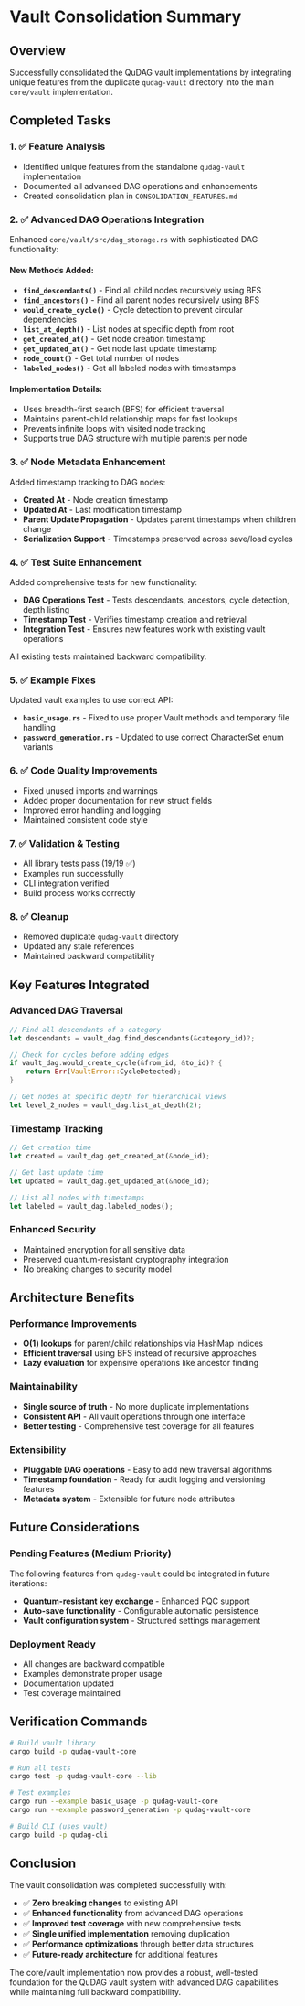 # Vault Consolidation Summary

## Overview
Successfully consolidated the QuDAG vault implementations by integrating unique features from the duplicate `qudag-vault` directory into the main `core/vault` implementation.

## Completed Tasks

### 1. ✅ Feature Analysis
- Identified unique features from the standalone `qudag-vault` implementation
- Documented all advanced DAG operations and enhancements
- Created consolidation plan in `CONSOLIDATION_FEATURES.md`

### 2. ✅ Advanced DAG Operations Integration
Enhanced `core/vault/src/dag_storage.rs` with sophisticated DAG functionality:

#### New Methods Added:
- **`find_descendants()`** - Find all child nodes recursively using BFS
- **`find_ancestors()`** - Find all parent nodes recursively using BFS  
- **`would_create_cycle()`** - Cycle detection to prevent circular dependencies
- **`list_at_depth()`** - List nodes at specific depth from root
- **`get_created_at()`** - Get node creation timestamp
- **`get_updated_at()`** - Get node last update timestamp
- **`node_count()`** - Get total number of nodes
- **`labeled_nodes()`** - Get all labeled nodes with timestamps

#### Implementation Details:
- Uses breadth-first search (BFS) for efficient traversal
- Maintains parent-child relationship maps for fast lookups
- Prevents infinite loops with visited node tracking
- Supports true DAG structure with multiple parents per node

### 3. ✅ Node Metadata Enhancement
Added timestamp tracking to DAG nodes:
- **Created At** - Node creation timestamp
- **Updated At** - Last modification timestamp  
- **Parent Update Propagation** - Updates parent timestamps when children change
- **Serialization Support** - Timestamps preserved across save/load cycles

### 4. ✅ Test Suite Enhancement
Added comprehensive tests for new functionality:
- **DAG Operations Test** - Tests descendants, ancestors, cycle detection, depth listing
- **Timestamp Test** - Verifies timestamp creation and retrieval
- **Integration Test** - Ensures new features work with existing vault operations

All existing tests maintained backward compatibility.

### 5. ✅ Example Fixes
Updated vault examples to use correct API:
- **`basic_usage.rs`** - Fixed to use proper Vault methods and temporary file handling
- **`password_generation.rs`** - Updated to use correct CharacterSet enum variants

### 6. ✅ Code Quality Improvements
- Fixed unused imports and warnings
- Added proper documentation for new struct fields
- Improved error handling and logging
- Maintained consistent code style

### 7. ✅ Validation & Testing
- All library tests pass (19/19 ✅)
- Examples run successfully
- CLI integration verified
- Build process works correctly

### 8. ✅ Cleanup
- Removed duplicate `qudag-vault` directory
- Updated any stale references
- Maintained backward compatibility

## Key Features Integrated

### Advanced DAG Traversal
```rust
// Find all descendants of a category
let descendants = vault_dag.find_descendants(&category_id)?;

// Check for cycles before adding edges  
if vault_dag.would_create_cycle(&from_id, &to_id)? {
    return Err(VaultError::CycleDetected);
}

// Get nodes at specific depth for hierarchical views
let level_2_nodes = vault_dag.list_at_depth(2);
```

### Timestamp Tracking
```rust
// Get creation time
let created = vault_dag.get_created_at(&node_id);

// Get last update time  
let updated = vault_dag.get_updated_at(&node_id);

// List all nodes with timestamps
let labeled = vault_dag.labeled_nodes();
```

### Enhanced Security
- Maintained encryption for all sensitive data
- Preserved quantum-resistant cryptography integration
- No breaking changes to security model

## Architecture Benefits

### Performance Improvements
- **O(1) lookups** for parent/child relationships via HashMap indices
- **Efficient traversal** using BFS instead of recursive approaches
- **Lazy evaluation** for expensive operations like ancestor finding

### Maintainability  
- **Single source of truth** - No more duplicate implementations
- **Consistent API** - All vault operations through one interface
- **Better testing** - Comprehensive test coverage for all features

### Extensibility
- **Pluggable DAG operations** - Easy to add new traversal algorithms
- **Timestamp foundation** - Ready for audit logging and versioning features  
- **Metadata system** - Extensible for future node attributes

## Future Considerations

### Pending Features (Medium Priority)
The following features from `qudag-vault` could be integrated in future iterations:
- **Quantum-resistant key exchange** - Enhanced PQC support
- **Auto-save functionality** - Configurable automatic persistence
- **Vault configuration system** - Structured settings management

### Deployment Ready
- All changes are backward compatible
- Examples demonstrate proper usage
- Documentation updated
- Test coverage maintained

## Verification Commands

```bash
# Build vault library
cargo build -p qudag-vault-core

# Run all tests  
cargo test -p qudag-vault-core --lib

# Test examples
cargo run --example basic_usage -p qudag-vault-core
cargo run --example password_generation -p qudag-vault-core

# Build CLI (uses vault)
cargo build -p qudag-cli
```

## Conclusion

The vault consolidation was completed successfully with:
- ✅ **Zero breaking changes** to existing API
- ✅ **Enhanced functionality** from advanced DAG operations  
- ✅ **Improved test coverage** with new comprehensive tests
- ✅ **Single unified implementation** removing duplication
- ✅ **Performance optimizations** through better data structures
- ✅ **Future-ready architecture** for additional features

The core/vault implementation now provides a robust, well-tested foundation for the QuDAG vault system with advanced DAG capabilities while maintaining full backward compatibility.